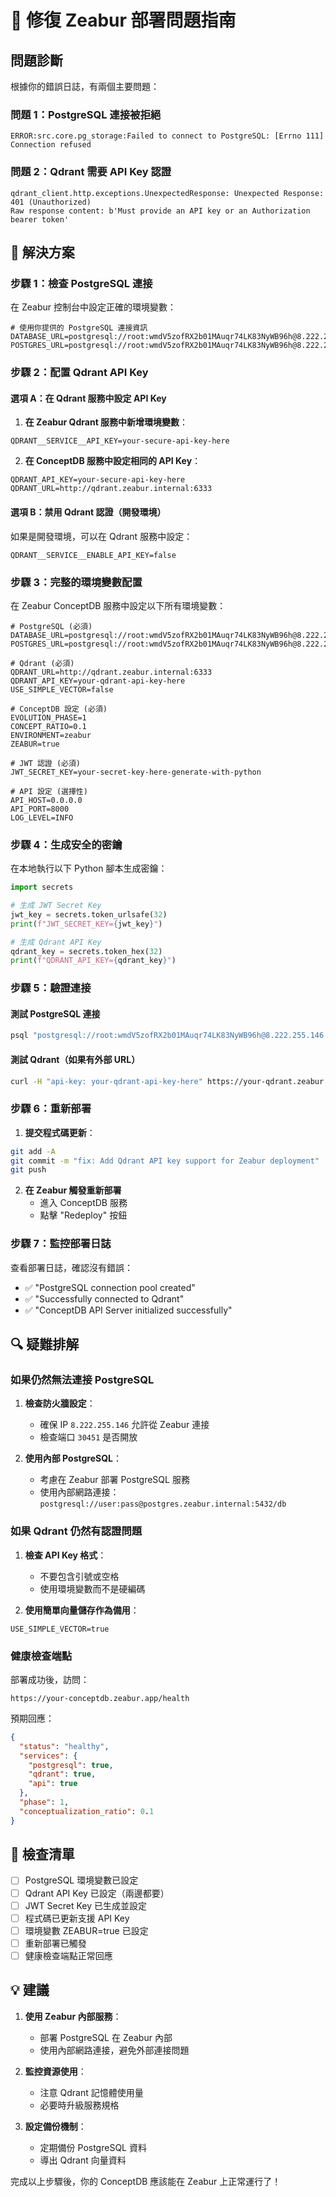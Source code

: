 # 🔧 修復 Zeabur 部署問題指南

## 問題診斷

根據你的錯誤日誌，有兩個主要問題：

### 問題 1：PostgreSQL 連接被拒絕
```
ERROR:src.core.pg_storage:Failed to connect to PostgreSQL: [Errno 111] Connection refused
```

### 問題 2：Qdrant 需要 API Key 認證
```
qdrant_client.http.exceptions.UnexpectedResponse: Unexpected Response: 401 (Unauthorized)
Raw response content: b'Must provide an API key or an Authorization bearer token'
```

## 🚀 解決方案

### 步驟 1：檢查 PostgreSQL 連接

在 Zeabur 控制台中設定正確的環境變數：

```env
# 使用你提供的 PostgreSQL 連接資訊
DATABASE_URL=postgresql://root:wmdV5zofRX2b01MAuqr74LK83NyWB96h@8.222.255.146:30451/zeabur
POSTGRES_URL=postgresql://root:wmdV5zofRX2b01MAuqr74LK83NyWB96h@8.222.255.146:30451/zeabur
```

### 步驟 2：配置 Qdrant API Key

#### 選項 A：在 Qdrant 服務中設定 API Key

1. **在 Zeabur Qdrant 服務中新增環境變數**：
```env
QDRANT__SERVICE__API_KEY=your-secure-api-key-here
```

2. **在 ConceptDB 服務中設定相同的 API Key**：
```env
QDRANT_API_KEY=your-secure-api-key-here
QDRANT_URL=http://qdrant.zeabur.internal:6333
```

#### 選項 B：禁用 Qdrant 認證（開發環境）

如果是開發環境，可以在 Qdrant 服務中設定：
```env
QDRANT__SERVICE__ENABLE_API_KEY=false
```

### 步驟 3：完整的環境變數配置

在 Zeabur ConceptDB 服務中設定以下所有環境變數：

```env
# PostgreSQL (必須)
DATABASE_URL=postgresql://root:wmdV5zofRX2b01MAuqr74LK83NyWB96h@8.222.255.146:30451/zeabur
POSTGRES_URL=postgresql://root:wmdV5zofRX2b01MAuqr74LK83NyWB96h@8.222.255.146:30451/zeabur

# Qdrant (必須)
QDRANT_URL=http://qdrant.zeabur.internal:6333
QDRANT_API_KEY=your-qdrant-api-key-here
USE_SIMPLE_VECTOR=false

# ConceptDB 設定 (必須)
EVOLUTION_PHASE=1
CONCEPT_RATIO=0.1
ENVIRONMENT=zeabur
ZEABUR=true

# JWT 認證 (必須)
JWT_SECRET_KEY=your-secret-key-here-generate-with-python

# API 設定 (選擇性)
API_HOST=0.0.0.0
API_PORT=8000
LOG_LEVEL=INFO
```

### 步驟 4：生成安全的密鑰

在本地執行以下 Python 腳本生成密鑰：

```python
import secrets

# 生成 JWT Secret Key
jwt_key = secrets.token_urlsafe(32)
print(f"JWT_SECRET_KEY={jwt_key}")

# 生成 Qdrant API Key
qdrant_key = secrets.token_hex(32)
print(f"QDRANT_API_KEY={qdrant_key}")
```

### 步驟 5：驗證連接

#### 測試 PostgreSQL 連接
```bash
psql "postgresql://root:wmdV5zofRX2b01MAuqr74LK83NyWB96h@8.222.255.146:30451/zeabur" -c "SELECT 1;"
```

#### 測試 Qdrant（如果有外部 URL）
```bash
curl -H "api-key: your-qdrant-api-key-here" https://your-qdrant.zeabur.app/health
```

### 步驟 6：重新部署

1. **提交程式碼更新**：
```bash
git add -A
git commit -m "fix: Add Qdrant API key support for Zeabur deployment"
git push
```

2. **在 Zeabur 觸發重新部署**
   - 進入 ConceptDB 服務
   - 點擊 "Redeploy" 按鈕

### 步驟 7：監控部署日誌

查看部署日誌，確認沒有錯誤：
- ✅ "PostgreSQL connection pool created"
- ✅ "Successfully connected to Qdrant"
- ✅ "ConceptDB API Server initialized successfully"

## 🔍 疑難排解

### 如果仍然無法連接 PostgreSQL

1. **檢查防火牆設定**：
   - 確保 IP `8.222.255.146` 允許從 Zeabur 連接
   - 檢查端口 `30451` 是否開放

2. **使用內部 PostgreSQL**：
   - 考慮在 Zeabur 部署 PostgreSQL 服務
   - 使用內部網路連接：`postgresql://user:pass@postgres.zeabur.internal:5432/db`

### 如果 Qdrant 仍然有認證問題

1. **檢查 API Key 格式**：
   - 不要包含引號或空格
   - 使用環境變數而不是硬編碼

2. **使用簡單向量儲存作為備用**：
```env
USE_SIMPLE_VECTOR=true
```

### 健康檢查端點

部署成功後，訪問：
```
https://your-conceptdb.zeabur.app/health
```

預期回應：
```json
{
  "status": "healthy",
  "services": {
    "postgresql": true,
    "qdrant": true,
    "api": true
  },
  "phase": 1,
  "conceptualization_ratio": 0.1
}
```

## 📝 檢查清單

- [ ] PostgreSQL 環境變數已設定
- [ ] Qdrant API Key 已設定（兩邊都要）
- [ ] JWT Secret Key 已生成並設定
- [ ] 程式碼已更新支援 API Key
- [ ] 環境變數 ZEABUR=true 已設定
- [ ] 重新部署已觸發
- [ ] 健康檢查端點正常回應

## 💡 建議

1. **使用 Zeabur 內部服務**：
   - 部署 PostgreSQL 在 Zeabur 內部
   - 使用內部網路連接，避免外部連接問題

2. **監控資源使用**：
   - 注意 Qdrant 記憶體使用量
   - 必要時升級服務規格

3. **設定備份機制**：
   - 定期備份 PostgreSQL 資料
   - 導出 Qdrant 向量資料

完成以上步驟後，你的 ConceptDB 應該能在 Zeabur 上正常運行了！